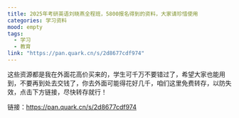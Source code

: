 ```yaml
---
title: 2025年考研英语刘晓燕全程班，5800报名得到的资料，大家请珍惜使用
categories: 学习资料
mood: empty
tags:
  - 学习
  - 教育
link: "https://pan.quark.cn/s/2d8677cdf974"
---
```





这些资源都是我在外面花高价买来的，学生可千万不要错过了，希望大家也能用到，不要再到处去交钱了，你去外面可能得花好几千，咱们这里免费转存，以防失效，点击下方链接，尽快转存就行！




链接：https://pan.quark.cn/s/2d8677cdf974








